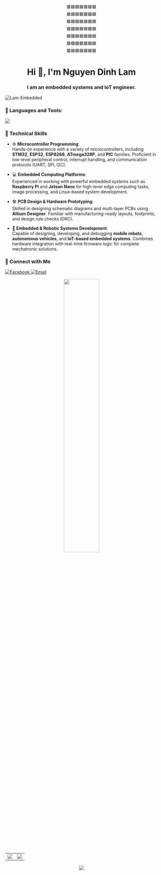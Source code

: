 <p align="center">
🟥🟦🟦🟦🟦🟦🟥<br/>
🟦🟦🟦🟩🟩🟩🟦<br/>
🟦🟦🟦🟦🟦🟩🟦<br/>
🟦🟩🟦🟦🟦🟩🟦<br/>
🟦🟩🟦🟦🟦🟦🟦<br/>
🟦🟩🟩🟩🟩🟦🟦<br/>
🟥🟦🟦🟦🟦🟦🟥
</p>
<h1 align="center">Hi 👋, I'm Nguyen Dinh Lam</h1>
<h3 align="center">I am an embedded systems and IoT engineer.</h3>
<p align="left"> <img src="https://komarev.com/ghpvc/?username=Lam-Embedded&label=Profile%20views&color=0e75b6&style=flat" alt="Lam-Embedded" /> </p>


### 🧰 Languages and Tools:
<p align="left">
  <img src="https://skillicons.dev/icons?i=c,cpp,python,matlab,opencv,vscode,ros,arduino,postman,github,git,linux,ubuntu,raspberrypi" />
</p>

### 🧠 Technical Skills

- ⚙️ **Microcontroller Programming**:  
  Hands-on experience with a variety of microcontrollers, including **STM32**, **ESP32**, **ESP8266**, **ATmega328P**, and **PIC** families. Proficient in low-level peripheral control, interrupt handling, and communication protocols (UART, SPI, I2C).

- 💻 **Embedded Computing Platforms**:  
  Experienced in working with powerful embedded systems such as **Raspberry Pi** and **Jetson Nano** for high-level edge computing tasks, image processing, and Linux-based system development.

- 🛠️ **PCB Design & Hardware Prototyping**:  
  Skilled in designing schematic diagrams and multi-layer PCBs using **Altium Designer**. Familiar with manufacturing-ready layouts, footprints, and design rule checks (DRC).

- 🤖 **Embedded & Robotic Systems Development**:  
  Capable of designing, developing, and debugging **mobile robots**, **autonomous vehicles**, and **IoT-based embedded systems**. Combines hardware integration with real-time firmware logic for complete mechatronic solutions.



### 🔗 Connect with Me
<p align="left">
  <a href="https://www.facebook.com/NguyenDinhLam1810?locale=vi_VN" target="_blank">
    <img src="https://img.shields.io/badge/Facebook-1877F2?style=for-the-badge&logo=facebook&logoColor=white" alt="Facebook">
  </a>
  <a href="mailto:NguyenDinhLam.Holmes2003@gmail.com" target="_blank">
    <img src="https://img.shields.io/badge/Email-D14836?style=for-the-badge&logo=gmail&logoColor=white" alt="Email">
  </a>
</p>


<p align="center">
  <img width="48%" src="https://github-readme-stats.vercel.app/api/top-langs/?username=Lam-Embedded&layout=compact&theme=slateorange" />
</p>
<p align="center">
  <table>
    <tr>
      <td><img src="https://github-readme-stats.vercel.app/api?username=Lam-Embedded&show_icons=true&theme=slateorange" /></td>
      <td><img src="https://github-readme-streak-stats.herokuapp.com/?user=Lam-Embedded&theme=slateorange" /></td>
    </tr>
  </table>
</p>
<p align="center"> <img src="http://github-profile-summary-cards.vercel.app/api/cards/profile-details?username=Lam-Embedded&theme=zenburn" /></p>
